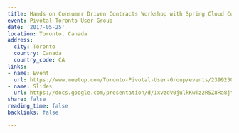```yaml
---
title: Hands on Consumer Driven Contracts Workshop with Spring Cloud Contract
event: Pivotal Toronto User Group
date: '2017-05-25'
location: Toronto, Canada
address:
  city: Toronto
  country: Canada
  country_code: CA
links:
- name: Event
  url: https://www.meetup.com/Toronto-Pivotal-User-Group/events/239923082/
- name: Slides
  url: https://docs.google.com/presentation/d/1xvzdV0julkKwTz2R5Z8Ra8jYRjBy0qfhPbcKEFjaa8M/edit?usp=sharing
share: false
reading_time: false
backlinks: false

---
```

